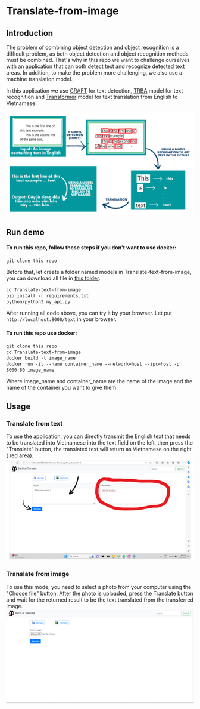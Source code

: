 # Translate-from-image

## Introduction
The problem of combining object detection and object recognition is a difficult problem, as both object detection and object recognition methods must be combined. That's why in this repo we want to challenge ourselves with an application that can both detect text and recognize detected text areas. In addition, to make the problem more challenging, we also use a machine translation model.

In this application we use [CRAFT](https://arxiv.org/abs/1904.01941) for text detection, [TRBA](https://openaccess.thecvf.com/content_ICCV_2019/html/Baek_What_Is_Wrong_With_Scene_Text_Recognition_Model_Comparisons_Dataset_ICCV_2019_paper.html) model for text recognition and [Transformer](https://proceedings.neurips.cc/paper_files/paper/2017/hash/3f5ee243547dee91fbd053c1c4a845aa-Abstract.html) model for text translation from English to Vietnamese.

![this_repo_inout](https://github.com/TruongNoDame/Translate-text-from-image/blob/main/text_recognition/demo_image/Picture1.png)

## Run demo

#### To run this repo, follow these steps if you don't want to use docker:

```
git clone this repo
```
Before that, let create a folder named models in Translate-text-from-image, you can download all file in [this folder](https://drive.google.com/drive/u/2/folders/1mh3rzYTAUs-lcCuzqLlX8zMP4MyvMhzd).

```
cd Translate-text-from-image
pip install -r requirements.txt
python/python3 my_api.py
```

After running all code above, you can try it by your browser. Let put `http://localhost:8000/text` in your browser.


#### To run this repo use docker:
```
git clone this repo
cd Translate-text-from-image
docker build -t image_name
docker run -it --name container_name --network=host --ipc=host -p 8000:80 image_name
```
Where image_name and container_name are the name of the image and the name of the container you want to give them

## Usage

### Translate from text
To use the application, you can directly transmit the English text that needs to be translated into Vietnamese into the text field on the left, then press the "Translate" button, the translated text will return as Vietnamese on the right ( red area).
![use_input_text](https://github.com/TruongNoDame/Translate-text-from-image/blob/main/text_recognition/demo_image/%E1%BA%A2nh%20ch%E1%BB%A5p%20m%C3%A0n%20h%C3%ACnh%202023-12-28%20202104.png)

### Translate from image
To use this mode, you need to select a photo from your computer using the "Choose file" button. After the photo is uploaded, press the Translate button and wait for the returned result to be the text translated from the transferred image.
![use_input_image](https://github.com/TruongNoDame/Translate-text-from-image/blob/main/text_recognition/demo_image/%E1%BA%A2nh%20ch%E1%BB%A5p%20m%C3%A0n%20h%C3%ACnh%202023-12-28%20203400.png)
